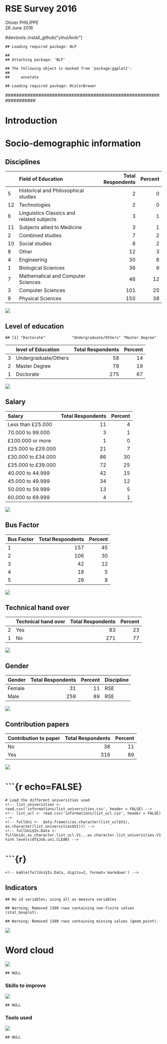 # RSE Survey 2016
Olivier PHILIPPE  
26 June 2016  


#devtools::install_github("yihui/knitr")




```
## Loading required package: NLP
```

```
## 
## Attaching package: 'NLP'
```

```
## The following object is masked from 'package:ggplot2':
## 
##     annotate
```

```
## Loading required package: RColorBrewer
```



###################################################################

# Introduction





# Socio-demographic information
## Disciplines


|   |Field of Education                         | Total Respondents| Percent|
|:--|:------------------------------------------|-----------------:|-------:|
|5  |Historical and Philosophical studies       |                 2|       0|
|12 |Technologies                               |                 2|       0|
|6  |Linguistics  Classics and related subjects |                 3|       1|
|11 |Subjects allied to Medicine                |                 3|       1|
|2  |Combined studies                           |                 7|       2|
|10 |Social studies                             |                 8|       2|
|8  |Other                                      |                12|       3|
|4  |Engineering                                |                30|       8|
|1  |Biological Sciences                        |                36|       9|
|7  |Mathematical and Computer Sciences         |                46|      12|
|3  |Computer Sciences                          |               101|      25|
|9  |Physical Sciences                          |               150|      38|

![](report_files/figure-html/unnamed-chunk-5-1.png)<!-- -->

## Level of education

```
## [1] "Doctorate"            "Undergraduate/Others" "Master Degree"
```


|   |level of Education   | Total Respondents| Percent|
|:--|:--------------------|-----------------:|-------:|
|3  |Undergraduate/Others |                58|      14|
|2  |Master Degree        |                78|      19|
|1  |Doctorate            |               275|      67|

![](report_files/figure-html/unnamed-chunk-7-1.png)<!-- -->

## Salary



|Salary             | Total Respondents| Percent|
|:------------------|-----------------:|-------:|
|Less than £25.000  |                11|       4|
|70.000 to 99.000   |                 3|       1|
|£100.000 or more   |                 1|       0|
|£25.000 to £29.000 |                21|       7|
|£30.000 to £34.000 |                86|      30|
|£35.000 to £39.000 |                72|      25|
|40.000 to 44.999   |                42|      15|
|45.000 to 49.999   |                34|      12|
|50.000 to 59.999   |                13|       5|
|60.000 to 69.999   |                 4|       1|

![](report_files/figure-html/unnamed-chunk-9-1.png)<!-- -->

## Bus Factor


|Bus Factor | Total Respondents| Percent|
|:----------|-----------------:|-------:|
|1          |               157|      45|
|2          |               106|      30|
|3          |                42|      12|
|4          |                18|       5|
|5          |                29|       8|

![](report_files/figure-html/unnamed-chunk-10-1.png)<!-- -->

## Technical hand over


|   |Technical hand over | Total Respondents| Percent|
|:--|:-------------------|-----------------:|-------:|
|2  |Yes                 |                83|      23|
|1  |No                  |               271|      77|

![](report_files/figure-html/unnamed-chunk-11-1.png)<!-- -->

## Gender





|Gender | Total Respondents| Percent|Discipline |
|:------|-----------------:|-------:|:----------|
|Female |                31|      11|RSE        |
|Male   |               259|      89|RSE        |

![](report_files/figure-html/unnamed-chunk-13-1.png)<!-- -->

## Contribution papers


|Contribution to paper | Total Respondents| Percent|
|:---------------------|-----------------:|-------:|
|No                    |                38|      11|
|Yes                   |               316|      89|

![](report_files/figure-html/unnamed-chunk-14-1.png)<!-- -->

<!-- ## Work in University: find the number of universities that replied (from the original list) -->

# ```{r echo=FALSE}
    # Load the different universities used
    <!-- list_universities <- read.csv('informations/list_universities.csv', header = FALSE) -->
    <!-- list_ucl <- read.csv('informations/list_ucl.csv', header = FALSE) -->
    <!-- fullUni <-  data.frame(c(as.character(list_ucl$V1), as.character(list_universities$V1))) -->
    <!-- fullUni$In.Data <- fullUni$c.as.character.list_ucl.V1...as.character.list_universities.V1.. %in% levels(df$Job.uni.CLEAN) -->
<!-- ``` -->

# ```{r}
    <!-- kable(fullUni$In.Data, digits=2, format='markdown') -->
<!-- ``` -->

## Indicators


```
## No id variables; using all as measure variables
```


```
## Warning: Removed 1380 rows containing non-finite values (stat_boxplot).
```

```
## Warning: Removed 1380 rows containing missing values (geom_point).
```

![](report_files/figure-html/unnamed-chunk-16-1.png)<!-- -->

# Word cloud




![](report_files/figure-html/unnamed-chunk-18-1.png)<!-- -->

```
## NULL
```


### Skills to improve


 
![](report_files/figure-html/unnamed-chunk-20-1.png)<!-- -->

```
## NULL
```

### Tools used




![](report_files/figure-html/unnamed-chunk-22-1.png)<!-- -->

```
## NULL
```
